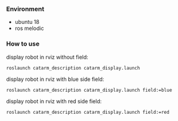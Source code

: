 ### Environment
- ubuntu 18
- ros melodic

### How to use
display robot in rviz without field:
```
roslaunch catarm_description catarm_display.launch 
```
display robot in rviz with blue side field:
```
roslaunch catarm_description catarm_display.launch field:=blue
```
display robot in rviz with red side field:
```
roslaunch catarm_description catarm_display.launch field:=red
```